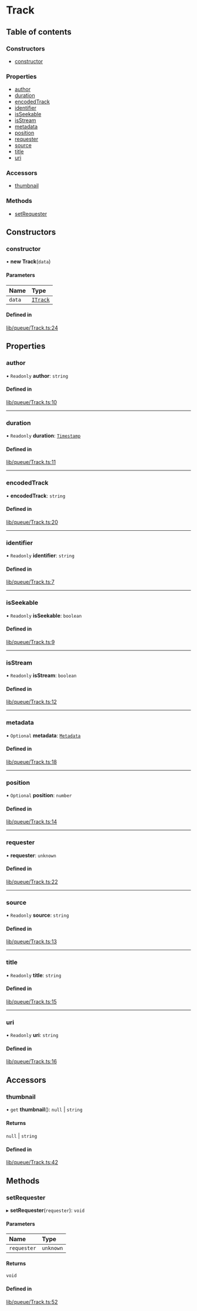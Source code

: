 # Track

## Table of contents

### Constructors

- [constructor](Track.md#constructor)

### Properties

- [author](Track.md#author)
- [duration](Track.md#duration)
- [encodedTrack](Track.md#encodedtrack)
- [identifier](Track.md#identifier)
- [isSeekable](Track.md#isseekable)
- [isStream](Track.md#isstream)
- [metadata](Track.md#metadata)
- [position](Track.md#position)
- [requester](Track.md#requester)
- [source](Track.md#source)
- [title](Track.md#title)
- [uri](Track.md#uri)

### Accessors

- [thumbnail](Track.md#thumbnail)

### Methods

- [setRequester](Track.md#setrequester)

## Constructors

### constructor

• **new Track**(`data`)

#### Parameters

| Name | Type |
| :------ | :------ |
| `data` | [`ITrack`](../types/interfaces/Track.types.ITrack.md) |

#### Defined in

[lib/queue/Track.ts:24](https://github.com/hmes98318/LavaShark/blob/21c4e47/src/lib/queue/Track.ts#L24)

## Properties

### author

• `Readonly` **author**: `string`

#### Defined in

[lib/queue/Track.ts:10](https://github.com/hmes98318/LavaShark/blob/21c4e47/src/lib/queue/Track.ts#L10)

___

### duration

• `Readonly` **duration**: [`Timestamp`](../types/interfaces/Track.types.Timestamp.md)

#### Defined in

[lib/queue/Track.ts:11](https://github.com/hmes98318/LavaShark/blob/21c4e47/src/lib/queue/Track.ts#L11)

___

### encodedTrack

• **encodedTrack**: `string`

#### Defined in

[lib/queue/Track.ts:20](https://github.com/hmes98318/LavaShark/blob/21c4e47/src/lib/queue/Track.ts#L20)

___

### identifier

• `Readonly` **identifier**: `string`

#### Defined in

[lib/queue/Track.ts:7](https://github.com/hmes98318/LavaShark/blob/21c4e47/src/lib/queue/Track.ts#L7)

___

### isSeekable

• `Readonly` **isSeekable**: `boolean`

#### Defined in

[lib/queue/Track.ts:9](https://github.com/hmes98318/LavaShark/blob/21c4e47/src/lib/queue/Track.ts#L9)

___

### isStream

• `Readonly` **isStream**: `boolean`

#### Defined in

[lib/queue/Track.ts:12](https://github.com/hmes98318/LavaShark/blob/21c4e47/src/lib/queue/Track.ts#L12)

___

### metadata

• `Optional` **metadata**: [`Metadata`](../types/LavaShark.types.md#metadata)

#### Defined in

[lib/queue/Track.ts:18](https://github.com/hmes98318/LavaShark/blob/21c4e47/src/lib/queue/Track.ts#L18)

___

### position

• `Optional` **position**: `number`

#### Defined in

[lib/queue/Track.ts:14](https://github.com/hmes98318/LavaShark/blob/21c4e47/src/lib/queue/Track.ts#L14)

___

### requester

• **requester**: `unknown`

#### Defined in

[lib/queue/Track.ts:22](https://github.com/hmes98318/LavaShark/blob/21c4e47/src/lib/queue/Track.ts#L22)

___

### source

• `Readonly` **source**: `string`

#### Defined in

[lib/queue/Track.ts:13](https://github.com/hmes98318/LavaShark/blob/21c4e47/src/lib/queue/Track.ts#L13)

___

### title

• `Readonly` **title**: `string`

#### Defined in

[lib/queue/Track.ts:15](https://github.com/hmes98318/LavaShark/blob/21c4e47/src/lib/queue/Track.ts#L15)

___

### uri

• `Readonly` **uri**: `string`

#### Defined in

[lib/queue/Track.ts:16](https://github.com/hmes98318/LavaShark/blob/21c4e47/src/lib/queue/Track.ts#L16)

## Accessors

### thumbnail

• `get` **thumbnail**(): ``null`` \| `string`

#### Returns

``null`` \| `string`

#### Defined in

[lib/queue/Track.ts:42](https://github.com/hmes98318/LavaShark/blob/21c4e47/src/lib/queue/Track.ts#L42)

## Methods

### setRequester

▸ **setRequester**(`requester`): `void`

#### Parameters

| Name | Type |
| :------ | :------ |
| `requester` | `unknown` |

#### Returns

`void`

#### Defined in

[lib/queue/Track.ts:52](https://github.com/hmes98318/LavaShark/blob/21c4e47/src/lib/queue/Track.ts#L52)
